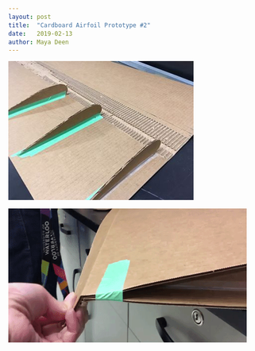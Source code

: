 ```yaml
---
layout: post
title:  "Cardboard Airfoil Prototype #2"
date:   2019-02-13
author: Maya Deen
---
```



![Cardboard airfoil opened to show ribs](/assets/CardboardAirfoil2_Ribs.jpg)

![Gif of cardboard airfoil control surface demonstrating range of motion](/assets/Airfoil2ControlSurface.gif)
